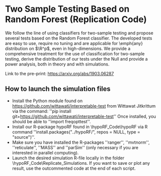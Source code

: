 
# Two Sample Testing Based on Random Forest (Replication Code)

We follow the line of using classifiers for two-sample testing and propose several tests based on the Random Forest classifier. The developed tests are easy to use, require no tuning and are applicable for \emph{any} distribution on $\R^p$, even in high-dimensions. We provide a comprehensive treatment for the use of classification for two-sample testing, derive the distribution of our tests under the Null and provide a power analysis, both in theory and with simulations.

Link to the pre-print:
https://arxiv.org/abs/1903.06287

## How to launch the simulation files 

- Install the Python module found on https://github.com/wittawatj/interpretable-test from Wittawat Jitkrittum via the command:
''pip install git+https://github.com/wittawatj/interpretable-test''
Once installed, you should be able to ''import freqopttest''.
- Install our R-package hypoRF found in \hypoRF_Code\hypoRF via R command ''install.packages("../hypoRF/", repos = NULL, type = "source")''.
- Make sure you have installed the R-packages ''ranger'', ''mvtnorm'', ''reticulate'', ''MASS'' and ''parSim'' (only necessary if you are interested in parallel computing).
- Launch the desired simulation R-file locally in the folder \hypoRF_Code\Replicate_Simulations.
If you want to save or plot any result, use the outcommented code at the end of each script.
